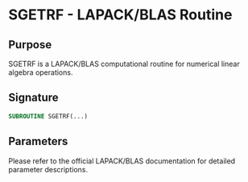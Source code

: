 # SGETRF - LAPACK/BLAS Routine

## Purpose

SGETRF is a LAPACK/BLAS computational routine for numerical linear algebra operations.

## Signature

```fortran
SUBROUTINE SGETRF(...)
```

## Parameters

Please refer to the official LAPACK/BLAS documentation for detailed parameter descriptions.
